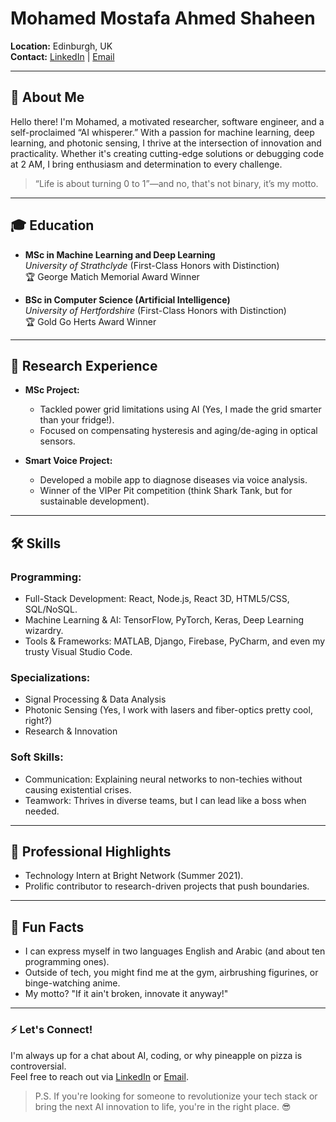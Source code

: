 # Mohamed Mostafa Ahmed Shaheen  
**Location:** Edinburgh, UK  
**Contact:** [LinkedIn](https://www.linkedin.com/in/mohamed-shaheen-128263218) | [Email](mailto:mohamedshaheen20.ea@gmail.com)  

---

## 🌟 **About Me**  
Hello there! I'm Mohamed, a motivated researcher, software engineer, and a self-proclaimed “AI whisperer.” With a passion for machine learning, deep learning, and photonic sensing, I thrive at the intersection of innovation and practicality. Whether it's creating cutting-edge solutions or debugging code at 2 AM, I bring enthusiasm and determination to every challenge.

> “Life is about turning 0 to 1”—and no, that's not binary, it’s my motto.  

---

## 🎓 **Education**  

- **MSc in Machine Learning and Deep Learning**  
  *University of Strathclyde* (First-Class Honors with Distinction)  
  🏆 George Matich Memorial Award Winner  

- **BSc in Computer Science (Artificial Intelligence)**  
  *University of Hertfordshire* (First-Class Honors with Distinction)  
  🏆 Gold Go Herts Award Winner  

---

## 🧠 **Research Experience**  

- **MSc Project:**  
  - Tackled power grid limitations using AI (Yes, I made the grid smarter than your fridge!).  
  - Focused on compensating hysteresis and aging/de-aging in optical sensors.  

- **Smart Voice Project:**  
  - Developed a mobile app to diagnose diseases via voice analysis.  
  - Winner of the VIPer Pit competition (think Shark Tank, but for sustainable development).  

---

## 🛠 **Skills**  

### Programming:
- Full-Stack Development: React, Node.js, React 3D, HTML5/CSS, SQL/NoSQL.  
- Machine Learning & AI: TensorFlow, PyTorch, Keras, Deep Learning wizardry.  
- Tools & Frameworks: MATLAB, Django, Firebase, PyCharm, and even my trusty Visual Studio Code.

### Specializations:  
- Signal Processing & Data Analysis  
- Photonic Sensing (Yes, I work with lasers and fiber-optics pretty cool, right?)  
- Research & Innovation  

### Soft Skills:
- Communication: Explaining neural networks to non-techies without causing existential crises.  
- Teamwork: Thrives in diverse teams, but I can lead like a boss when needed.  

---

## 💼 **Professional Highlights**  

- Technology Intern at Bright Network (Summer 2021).  
- Prolific contributor to research-driven projects that push boundaries.  

---

## 🎨 **Fun Facts**  

- I can express myself in two languages English and Arabic (and about ten programming ones).  
- Outside of tech, you might find me at the gym, airbrushing figurines, or binge-watching anime.  
- My motto? "If it ain't broken, innovate it anyway!"  

---

### ⚡ Let's Connect!  
I'm always up for a chat about AI, coding, or why pineapple on pizza is controversial.  
Feel free to reach out via [LinkedIn](https://www.linkedin.com/in/mohamed-shaheen-128263218) or [Email](mailto:mohamedshaheen20.ea@gmail.com).

> P.S. If you're looking for someone to revolutionize your tech stack or bring the next AI innovation to life, you're in the right place. 😎
